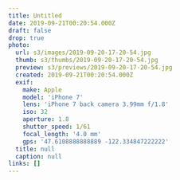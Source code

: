 ```yaml
---
title: Untitled
date: 2019-09-21T00:20:54.000Z
draft: false
drop: true
photo:
  url: s3/images/2019-09-20-17-20-54.jpg
  thumb: s3/thumbs/2019-09-20-17-20-54.jpg
  preview: s3/previews/2019-09-20-17-20-54.jpg
  created: 2019-09-21T00:20:54.000Z
  exif:
    make: Apple
    model: 'iPhone 7'
    lens: 'iPhone 7 back camera 3.99mm f/1.8'
    iso: 32
    aperture: 1.8
    shutter_speed: 1/61
    focal_length: '4.0 mm'
    gps: '47.6108888888889 -122.334847222222'
  title: null
  caption: null
links: []
---
```

